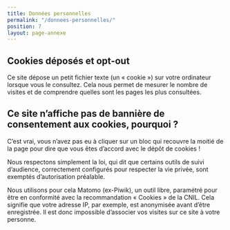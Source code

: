 ```yaml
---
title: Données personnelles
permalink: "/donnees-personnelles/"
position: 7
layout: page-annexe
---
```


## Cookies déposés et opt-out ##
Ce site dépose un petit fichier texte (un « cookie ») sur votre ordinateur lorsque vous le consultez. Cela nous permet de mesurer le nombre de visites et de comprendre quelles sont les pages les plus consultées.

## Ce site n’affiche pas de bannière de consentement aux cookies, pourquoi ? ##
C’est vrai, vous n’avez pas eu à cliquer sur un bloc qui recouvre la moitié de la page pour dire que vous êtes d’accord avec le dépôt de cookies !

Nous respectons simplement la loi, qui dit que certains outils de suivi d’audience, correctement configurés pour respecter la vie privée, sont exemptés d’autorisation préalable.

Nous utilisons pour cela Matomo (ex-Piwik), un outil libre, paramétré pour être en conformité avec la recommandation « Cookies » de la CNIL. Cela signifie que votre adresse IP, par exemple, est anonymisée avant d’être enregistrée. Il est donc impossible d’associer vos visites sur ce site à votre personne.